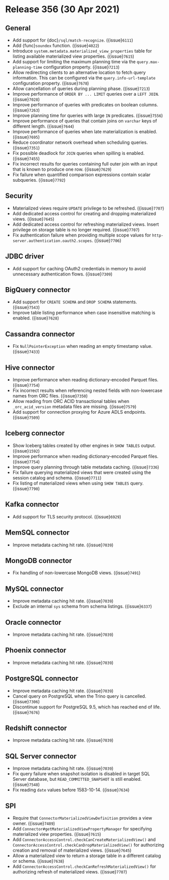 # Release 356 (30 Apr 2021)

## General

* Add support for {doc}`/sql/match-recognize`. ({issue}`6111`)
* Add {func}`soundex` function. ({issue}`4022`)  
* Introduce `system.metadata.materialized_view_properties` table for listing available materialized view properties. ({issue}`7615`)
* Add support for limiting the maximum planning time via the `query.max-planning-time` configuration property. ({issue}`7213`)
* Allow redirecting clients to an alternative location to fetch query information. This can be configured 
  via the `query.info-url-template` configuration property. ({issue}`7678`)
* Allow cancellation of queries during planning phase. ({issue}`7213`)
* Improve performance of `ORDER BY ... LIMIT` queries over a `LEFT JOIN`. ({issue}`7028`)
* Improve performance of queries with predicates on boolean columns. ({issue}`7263`)
* Improve planning time for queries with large `IN` predicates. ({issue}`7556`)
* Improve performance of queries that contain joins on `varchar` keys of different length. ({issue}`7644`)
* Improve performance of queries when late materialization is enabled. ({issue}`7695`)
* Reduce coordinator network overhead when scheduling queries. ({issue}`7351`)
* Fix possible deadlock for `JOIN` queries when spilling is enabled. ({issue}`7455`)
* Fix incorrect results for queries containing full outer join with an input that is known to produce one row. ({issue}`7629`)
* Fix failure when quantified comparison expressions contain scalar subqueries. ({issue}`7792`)
  
## Security

* Materialized views require `UPDATE` privilege to be refreshed. ({issue}`7707`)
* Add dedicated access control for creating and dropping materialized views. ({issue}`7645`)
* Add dedicated access control for refreshing materialized views. Insert privilege on storage table is no
  longer required. ({issue}`7707`)
* Fix authentication failure when providing multiple scope values for `http-server.authentication.oauth2.scopes`. ({issue}`7706`)

## JDBC driver

* Add support for caching OAuth2 credentials in memory to avoid unnecessary authentication flows. ({issue}`7309`)

## BigQuery connector

* Add support for `CREATE SCHEMA` and `DROP SCHEMA` statements. ({issue}`7543`)
* Improve table listing performance when case insensitive matching is enabled. ({issue}`7628`)

## Cassandra connector

* Fix `NullPointerException` when reading an empty timestamp value. ({issue}`7433`)

## Hive connector

* Improve performance when reading dictionary-encoded Parquet files. ({issue}`7754`)
* Fix incorrect results when referencing nested fields with non-lowercase names from ORC files. ({issue}`7350`)
* Allow reading from ORC ACID transactional tables when `_orc_acid_version` metadata files are missing. ({issue}`7579`)
* Add support for connection proxying for Azure ADLS endpoints. ({issue}`7509`)

## Iceberg connector

* Show Iceberg tables created by other engines in `SHOW TABLES` output. ({issue}`1592`)
* Improve performance when reading dictionary-encoded Parquet files. ({issue}`7754`)
* Improve query planning through table metadata caching. ({issue}`7336`)
* Fix failure querying materialized views that were created using the session catalog and schema. ({issue}`7711`)
* Fix listing of materialized views when using `SHOW TABLES` query. ({issue}`7790`)

## Kafka connector

* Add support for TLS security protocol. ({issue}`6929`)

## MemSQL connector

* Improve metadata caching hit rate. ({issue}`7039`)

## MongoDB connector

* Fix handling of non-lowercase MongoDB views. ({issue}`7491`)

## MySQL connector

* Improve metadata caching hit rate. ({issue}`7039`)
* Exclude an internal `sys` schema from schema listings. ({issue}`6337`)

## Oracle connector

* Improve metadata caching hit rate. ({issue}`7039`)

## Phoenix connector

* Improve metadata caching hit rate. ({issue}`7039`)

## PostgreSQL connector

* Improve metadata caching hit rate. ({issue}`7039`)
* Cancel query on PostgreSQL when the Trino query is cancelled. ({issue}`7306`)
* Discontinue support for PostgreSQL 9.5, which has reached end of life. ({issue}`7676`)

## Redshift connector

* Improve metadata caching hit rate. ({issue}`7039`)

## SQL Server connector

* Improve metadata caching hit rate. ({issue}`7039`)
* Fix query failure when snapshot isolation is disabled in target SQL Server database,
  but `READ_COMMITTED_SNAPSHOT` is still enabled. ({issue}`7548`)
* Fix reading `date` values before 1583-10-14. ({issue}`7634`)

## SPI

* Require that `ConnectorMaterializedViewDefinition` provides a view owner. ({issue}`7489`)
* Add `Connector#getMaterializedViewPropertyManager` for specifying materialized view properties. ({issue}`7615`)
* Add `ConnectorAccessControl.checkCanCreateMaterializedView()` and
  `ConnectorAccessControl.checkCanDropMaterializedView()` for authorizing
  creation and removal of materialized views. ({issue}`7645`)
* Allow a materialized view to return a storage table in a different catalog or schema. ({issue}`7638`)
* Add `ConnectorAccessControl.checkCanRefreshMaterializedView()` for authorizing
  refresh of materialized views. ({issue}`7707`)
